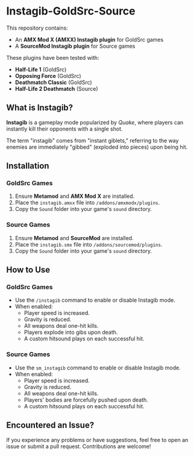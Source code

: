 # Instagib-GoldSrc-Source

This repository contains:

- An **AMX Mod X (AMXX) Instagib plugin** for GoldSrc games
- A **SourceMod Instagib plugin** for Source games

These plugins have been tested with:

- **Half-Life 1** (GoldSrc)
- **Opposing Force** (GoldSrc)
- **Deathmatch Classic** (GoldSrc)
- **Half-Life 2 Deathmatch** (Source)

## What is Instagib?

**Instagib** is a gameplay mode popularized by *Quake*, where players can instantly kill their opponents with a single shot.

The term "instagib" comes from "instant giblets," referring to the way enemies are immediately "gibbed" (exploded into pieces) upon being hit.

## Installation

### GoldSrc Games

1. Ensure **Metamod** and **AMX Mod X** are installed.
2. Place the `instagib.amxx` file into `/addons/amxmodx/plugins`.
3. Copy the `Sound` folder into your game's `sound` directory.

### Source Games

1. Ensure **Metamod** and **SourceMod** are installed.
2. Place the `instagib.smx` file into `/addons/sourcemod/plugins`.
3. Copy the `Sound` folder into your game's `sound` directory.

## How to Use

### GoldSrc Games

- Use the `/instagib` command to enable or disable Instagib mode.
- When enabled:
    - Player speed is increased.
    - Gravity is reduced.
    - All weapons deal one-hit kills.
    - Players explode into gibs upon death.
    - A custom hitsound plays on each successful hit.

### Source Games

- Use the `sm_instagib` command to enable or disable Instagib mode.
- When enabled:
    - Player speed is increased.
    - Gravity is reduced.
    - All weapons deal one-hit kills.
    - Players' bodies are forcefully pushed upon death.
    - A custom hitsound plays on each successful hit.

## Encountered an Issue?

If you experience any problems or have suggestions, feel free to open an issue or submit a pull request. Contributions are welcome!
